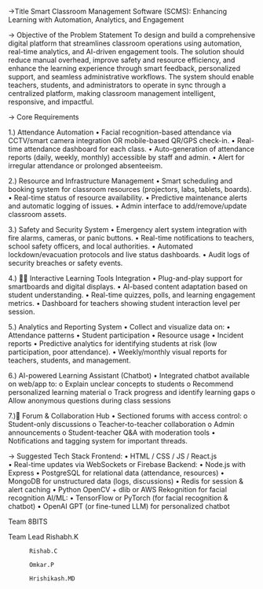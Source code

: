 ->Title 
    Smart Classroom Management Software (SCMS): Enhancing Learning with Automation, Analytics, and Engagement 
    
-> Objective of the Problem Statement 
    To design and build a comprehensive digital platform that streamlines classroom operations using 
    automation, real-time analytics, and AI-driven engagement tools. The solution should reduce manual 
    overhead, improve safety and resource efficiency, and enhance the learning experience through 
    smart feedback, personalized support, and seamless administrative workflows. 
    The system should enable teachers, students, and administrators to operate in sync through a 
    centralized platform, making classroom management intelligent, responsive, and impactful.
    
-> Core Requirements

  1.) Attendance Automation 
    • Facial recognition-based attendance via CCTV/smart camera integration OR mobile-based QR/GPS check-in. 
    • Real-time attendance dashboard for each class. 
    • Auto-generation of attendance reports (daily, weekly, monthly) accessible by staff and admin. 
    • Alert for irregular attendance or prolonged absenteeism.
    
  2.) Resource and Infrastructure Management 
    • Smart scheduling and booking system for classroom resources (projectors, labs, tablets, boards). 
    • Real-time status of resource availability. 
    • Predictive maintenance alerts and automatic logging of issues. 
    • Admin interface to add/remove/update classroom assets.

  3.) Safety and Security System 
    • Emergency alert system integration with fire alarms, cameras, or panic buttons. 
    • Real-time notifications to teachers, school safety officers, and local authorities. 
    • Automated lockdown/evacuation protocols and live status dashboards. 
    • Audit logs of security breaches or safety events.

  4.) 🧑‍🏫 Interactive Learning Tools Integration 
    • Plug-and-play support for smartboards and digital displays. 
    • AI-based content adaptation based on student understanding. 
    • Real-time quizzes, polls, and learning engagement metrics. 
    • Dashboard for teachers showing student interaction level per session.

  5.) Analytics and Reporting System 
    • Collect and visualize data on: 
    • Attendance patterns 
    • Student participation 
    • Resource usage 
    • Incident reports 
    • Predictive analytics for identifying students at risk (low participation, poor attendance). 
    • Weekly/monthly visual reports for teachers, students, and management.
    
  6.) AI-powered Learning Assistant (Chatbot) 
    • Integrated chatbot available on web/app to: 
    o Explain unclear concepts to students 
    o Recommend personalized learning material 
    o Track progress and identify learning gaps 
    o Allow anonymous questions during class sessions
    
  7.)💬 Forum & Collaboration Hub 
    • Sectioned forums with access control: 
    o Student-only discussions 
    o Teacher-to-teacher collaboration 
    o Admin announcements 
    o Student-teacher Q&A with moderation tools 
    • Notifications and tagging system for important threads.

-> Suggested Tech Stack 
    Frontend: 
      • HTML / CSS / JS / React.js  
      • Real-time updates via WebSockets or Firebase
    Backend: 
      • Node.js with Express 
      • PostgreSQL for relational data (attendance, resources) 
      • MongoDB for unstructured data (logs, discussions) 
      • Redis for session & alert caching 
      • Python OpenCV + dlib or AWS Rekognition for facial recognition
    AI/ML: 
      • TensorFlow or PyTorch (for facial recognition & chatbot) 
      • OpenAI GPT (or fine-tuned LLM) for personalized chatbot



Team 8BITS


Team Lead Rishabh.K

          Rishab.C
          
          Omkar.P
          
          Hrishikash.MD
